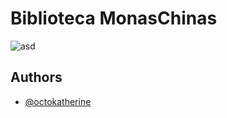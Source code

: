# Biblioteca MonasChinas

![asd](https://lamonachina.com.mx/wp-content/uploads/2023/10/8427c06f48c360b60d8d0d6a43fc9f1cf2c67b10r1-500-281_hq.gif)


## Authors

- [@octokatherine](https://www.github.com/octokatherine)
